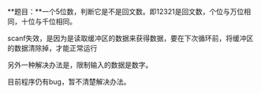 **题目：**一个5位数，判断它是不是回文数。即12321是回文数，个位与万位相同，十位与千位相同。

scanf失效，是因为是读取缓冲区的数据来获得数据，要在下次循环前，将缓冲区的数据清除掉，才能正常运行

另外一种解决办法是，限制输入的数据是数字。

目前程序仍有bug，暂不清楚解决办法。